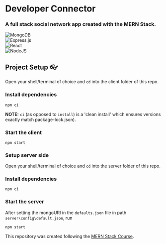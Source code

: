 # Developer Connector

### A full stack social network app created with the MERN Stack.

![MongoDB](https://img.shields.io/badge/MongoDB-%234ea94b.svg?style=for-the-badge&logo=mongodb&logoColor=white) <br/>
![Express.js](https://img.shields.io/badge/express.js-%23404d59.svg?style=for-the-badge&logo=express&logoColor=%2361DAFB) <br/>
![React](https://img.shields.io/badge/react-%2320232a.svg?style=for-the-badge&logo=react&logoColor=%2361DAFB) <br/>
![NodeJS](https://img.shields.io/badge/node.js-6DA55F?style=for-the-badge&logo=node.js&logoColor=white)

## Project Setup 👓
Open your shell/terminal of choice and `cd` into the client folder of this repo.

### Install dependencies

```
npm ci
```
**NOTE:** `ci` (as opposed to `install`) is a 'clean install' which ensures versions exactly match package-lock.json).



### Start the client

```
npm start
```

### Setup server side
Open your shell/terminal of choice and `cd` into the server folder of this repo.

### Install dependencies

```
npm ci
```

### Start the server
After setting the mongoURI in the `defaults.json` file in path `server\config\default.json`, run
```
npm start
```




This repository was created following the <a href='https://www.udemy.com/course/mern-stack-front-to-back/'>MERN Stack Course</a>.
